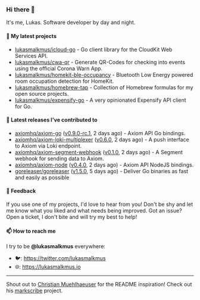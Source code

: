 ### Hi there 👋

It's me, Lukas. Software developer by day and night.

#### 🌱 My latest projects

- [lukasmalkmus/icloud-go](https://github.com/lukasmalkmus/icloud-go) - Go client library for the CloudKit Web Services API.
- [lukasmalkmus/cwa-qr](https://github.com/lukasmalkmus/cwa-qr) - Generate QR-Codes for checking into events using the official Corona Warn App.
- [lukasmalkmus/homekit-ble-occupancy](https://github.com/lukasmalkmus/homekit-ble-occupancy) - Bluetooth Low Energy powered room occupation detection for HomeKit.
- [lukasmalkmus/homebrew-tap](https://github.com/lukasmalkmus/homebrew-tap) - Collection of Homebrew formulas for my open source projects.
- [lukasmalkmus/expensify-go](https://github.com/lukasmalkmus/expensify-go) - A very opinionated Expensify API client for Go.

#### 🔭 Latest releases I've contributed to

- [axiomhq/axiom-go](https://github.com/axiomhq/axiom-go) ([v0.9.0-rc.1](https://github.com/axiomhq/axiom-go/releases/tag/v0.9.0-rc.1), 2 days ago) - Axiom API Go bindings.
- [axiomhq/axiom-loki-multiplexer](https://github.com/axiomhq/axiom-loki-multiplexer) ([v0.6.0](https://github.com/axiomhq/axiom-loki-multiplexer/releases/tag/v0.6.0), 2 days ago) - A push interface to Axiom via Loki endpoint.
- [axiomhq/axiom-segment-webhook](https://github.com/axiomhq/axiom-segment-webhook) ([v0.1.0](https://github.com/axiomhq/axiom-segment-webhook/releases/tag/v0.1.0), 2 days ago) - A Segment webhook for sending data to Axiom.
- [axiomhq/axiom-node](https://github.com/axiomhq/axiom-node) ([v0.4.0](https://github.com/axiomhq/axiom-node/releases/tag/v0.4.0), 2 days ago) - Axiom API NodeJS bindings.
- [goreleaser/goreleaser](https://github.com/goreleaser/goreleaser) ([v1.5.0](https://github.com/goreleaser/goreleaser/releases/tag/v1.5.0), 5 days ago) - Deliver Go binaries as fast and easily as possible

#### 💬 Feedback

If you use one of my projects, I'd love to hear from you! Don't be shy and let
me know what you liked and what needs being improved. Got an issue? Open a
ticket, I don't bite and will try my best to help!

#### 📫 How to reach me

I try to be **@lukasmalkmus** everywhere:

- 🐦: https://twitter.com/lukasmalkmus
- 🌐: https://lukasmalkmus.io

---

Shout out to [Christian Muehlhaeuser](https://github.com/muesli) for the README
inspiration! Check out his [markscribe](https://github.com/muesli/markscribe)
project.
